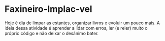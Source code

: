 # Faxineiro-Implac-vel
Hoje é dia de limpar as estantes, organizar livros e evoluir um pouco mais.  A ideia dessa atividade é aprender a lidar com erros, ler (e reler) muito o próprio código e não deixar o desânimo bater.
